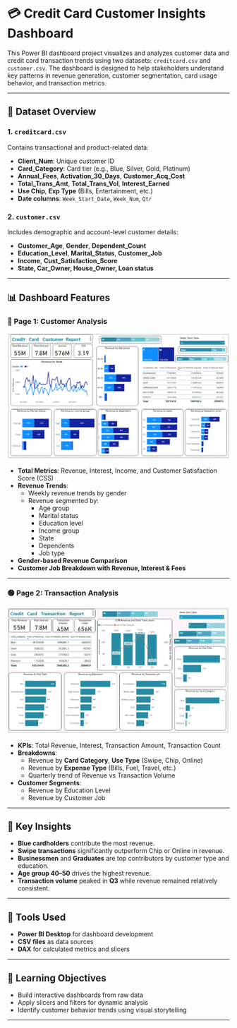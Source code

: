 # 💳 Credit Card Customer Insights Dashboard

This Power BI dashboard project visualizes and analyzes customer data and credit card transaction trends using two datasets: `creditcard.csv` and `customer.csv`. The dashboard is designed to help stakeholders understand key patterns in revenue generation, customer segmentation, card usage behavior, and transaction metrics.

---

## 📂 Dataset Overview

### 1. `creditcard.csv`
Contains transactional and product-related data:
- **Client_Num**: Unique customer ID
- **Card_Category**: Card tier (e.g., Blue, Silver, Gold, Platinum)
- **Annual_Fees**, **Activation_30_Days**, **Customer_Acq_Cost**
- **Total_Trans_Amt**, **Total_Trans_Vol**, **Interest_Earned**
- **Use Chip**, **Exp Type** (Bills, Entertainment, etc.)
- **Date columns**: `Week_Start_Date`, `Week_Num`, `Qtr`

### 2. `customer.csv`
Includes demographic and account-level customer details:
- **Customer_Age**, **Gender**, **Dependent_Count**
- **Education_Level**, **Marital_Status**, **Customer_Job**
- **Income**, **Cust_Satisfaction_Score**
- **State, Car_Owner, House_Owner, Loan status**

---

## 📊 Dashboard Features

### 🔵 Page 1: Customer Analysis

![Customer Report](images/customerReport.png)

- **Total Metrics**: Revenue, Interest, Income, and Customer Satisfaction Score (CSS)
- **Revenue Trends**:
  - Weekly revenue trends by gender
  - Revenue segmented by:
    - Age group
    - Marital status
    - Education level
    - Income group
    - State
    - Dependents
    - Job type
- **Gender-based Revenue Comparison**
- **Customer Job Breakdown with Revenue, Interest & Fees**

---

### 🟢 Page 2: Transaction Analysis

![Transaction Report](images/transectionReport.png)

- **KPIs**: Total Revenue, Interest, Transaction Amount, Transaction Count
- **Breakdowns**:
  - Revenue by **Card Category**, **Use Type** (Swipe, Chip, Online)
  - Revenue by **Expense Type** (Bills, Fuel, Travel, etc.)
  - Quarterly trend of Revenue vs Transaction Volume
- **Customer Segments**:
  - Revenue by Education Level
  - Revenue by Customer Job

---

## 🔧 Key Insights
- **Blue cardholders** contribute the most revenue.
- **Swipe transactions** significantly outperform Chip or Online in revenue.
- **Businessmen** and **Graduates** are top contributors by customer type and education.
- **Age group 40–50** drives the highest revenue.
- **Transaction volume** peaked in **Q3** while revenue remained relatively consistent.

---

## 🧰 Tools Used
- **Power BI Desktop** for dashboard development
- **CSV files** as data sources
- **DAX** for calculated metrics and slicers

---

## 🧠 Learning Objectives
- Build interactive dashboards from raw data
- Apply slicers and filters for dynamic analysis
- Identify customer behavior trends using visual storytelling

---

